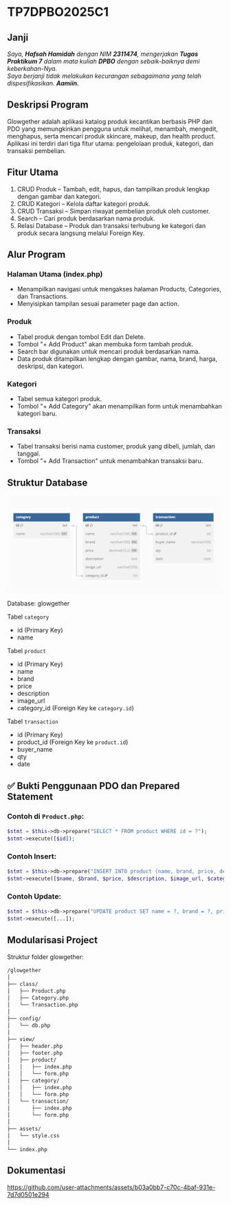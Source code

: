 # TP7DPBO2025C1

## Janji
_Saya, **Hafsah Hamidah** dengan NIM **2311474**, mengerjakan **Tugas Praktikum 7** dalam mata kuliah **DPBO** dengan sebaik-baiknya demi keberkahan-Nya.  
Saya berjanji tidak melakukan kecurangan sebagaimana yang telah dispesifikasikan. **Aamiin.**_

## Deskripsi Program

Glowgether adalah aplikasi katalog produk kecantikan berbasis PHP dan PDO yang memungkinkan pengguna untuk melihat, menambah, mengedit, menghapus, serta mencari produk skincare, makeup, dan health product. Aplikasi ini terdiri dari tiga fitur utama: pengelolaan produk, kategori, dan transaksi pembelian.

## Fitur Utama

1. CRUD Produk – Tambah, edit, hapus, dan tampilkan produk lengkap dengan gambar dan kategori.
2. CRUD Kategori – Kelola daftar kategori produk.
3. CRUD Transaksi – Simpan riwayat pembelian produk oleh customer.
4. Search – Cari produk berdasarkan nama produk.
5. Relasi Database – Produk dan transaksi terhubung ke kategori dan produk secara langsung melalui Foreign Key.

## Alur Program

### Halaman Utama (index.php)

- Menampilkan navigasi untuk mengakses halaman Products, Categories, dan Transactions.
- Menyisipkan tampilan sesuai parameter page dan action.

### Produk

- Tabel produk dengan tombol Edit dan Delete.
- Tombol "+ Add Product" akan membuka form tambah produk.
- Search bar digunakan untuk mencari produk berdasarkan nama.
- Data produk ditampilkan lengkap dengan gambar, nama, brand, harga, deskripsi, dan kategori.

### Kategori

- Tabel semua kategori produk.
- Tombol "+ Add Category" akan menampilkan form untuk menambahkan kategori baru.

### Transaksi

- Tabel transaksi berisi nama customer, produk yang dibeli, jumlah, dan tanggal.
- Tombol "+ Add Transaction" untuk menambahkan transaksi baru.

## Struktur Database

![Diagram](diagram.png)

Database: glowgether

Tabel `category`
- id (Primary Key)
- name

Tabel `product`
- id (Primary Key)
- name
- brand
- price
- description
- image_url
- category_id (Foreign Key ke `category.id`)

Tabel `transaction`
- id (Primary Key)
- product_id (Foreign Key ke `product.id`)
- buyer_name
- qty
- date

## ✅ Bukti Penggunaan PDO dan Prepared Statement

### Contoh di `Product.php`:
```php
$stmt = $this->db->prepare("SELECT * FROM product WHERE id = ?");
$stmt->execute([$id]);
```

### Contoh Insert:
```php
$stmt = $this->db->prepare("INSERT INTO product (name, brand, price, description, image_url, category_id) VALUES (?, ?, ?, ?, ?, ?)");
$stmt->execute([$name, $brand, $price, $description, $image_url, $category_id]);
```

### Contoh Update:
```php
$stmt = $this->db->prepare("UPDATE product SET name = ?, brand = ?, price = ?, description = ?, image_url = ?, category_id = ? WHERE id = ?");
$stmt->execute([...]);
```

## Modularisasi Project

Struktur folder glowgether:
```
/glowgether
│
├── class/
│   ├── Product.php
│   ├── Category.php
│   └── Transaction.php
│
├── config/
│   └── db.php
│
├── view/
│   ├── header.php
│   ├── footer.php
│   ├── product/
│   │   ├── index.php
│   │   └── form.php
│   ├── category/
│   │   ├── index.php
│   │   └── form.php
│   └── transaction/
│       ├── index.php
│       └── form.php
│
├── assets/
│   └── style.css
│
└── index.php
```

## Dokumentasi


https://github.com/user-attachments/assets/b03a0bb7-c70c-4baf-931e-7d7d0501e294


